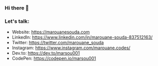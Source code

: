 ### Hi there 👋

<!--
**marsou001/marsou001** is a ✨ _special_ ✨ repository because its `README.md` (this file) appears on your GitHub profile.

Here are some ideas to get you started:

- 🔭 I’m currently working on ...
- 🌱 I’m currently learning ...
- 👯 I’m looking to collaborate on ...
- 🤔 I’m looking for help with ...
- 💬 Ask me about ...
- 📫 How to reach me: ...
- 😄 Pronouns: ...
- ⚡ Fun fact: ...
-->

### Let's talk:
- Website: https://marouanesouda.com
- LinkedIn: https://www.linkedin.com/in/marouane-souda-837512163/
- Twitter: https://twitter.com/marouane_souda
- Instagram: https://www.instagram.com/marouane.codes/
- Dev.to: https://dev.to/marsou001
- CodePen: https://codepen.io/marsou001
